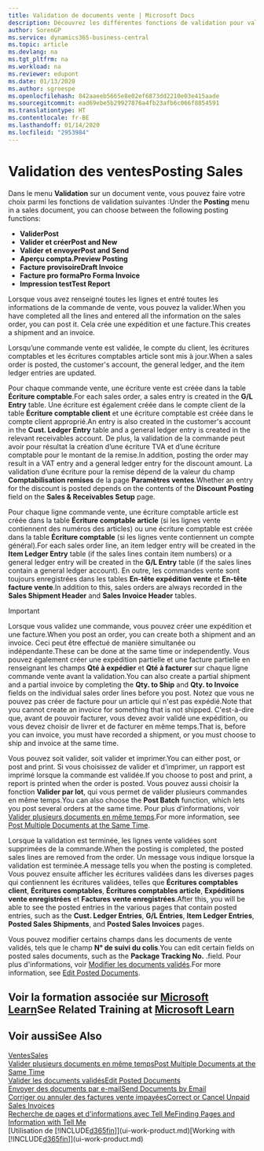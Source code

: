 ```yaml
---
title: Validation de documents vente | Microsoft Docs
description: Découvrez les différentes fonctions de validation pour valider les documents vente et comment mettre à jour les documents validés.
author: SorenGP
ms.service: dynamics365-business-central
ms.topic: article
ms.devlang: na
ms.tgt_pltfrm: na
ms.workload: na
ms.reviewer: edupont
ms.date: 01/13/2020
ms.author: sgroespe
ms.openlocfilehash: 842aaeeb5665e8e02ef6873dd2210e03e415aade
ms.sourcegitcommit: ead69ebe5b29927876a4fb23afb6c066f8854591
ms.translationtype: HT
ms.contentlocale: fr-BE
ms.lasthandoff: 01/14/2020
ms.locfileid: "2953984"
---
```

# <a name="posting-sales"></a><span data-ttu-id="dfdd8-103">Validation des ventes</span><span class="sxs-lookup"><span data-stu-id="dfdd8-103">Posting Sales</span></span>
<span data-ttu-id="dfdd8-104">Dans le menu **Validation** sur un document vente, vous pouvez faire votre choix parmi les fonctions de validation suivantes :</span><span class="sxs-lookup"><span data-stu-id="dfdd8-104">Under the **Posting** menu in a sales document, you can choose between the following posting functions:</span></span>

* <span data-ttu-id="dfdd8-105">**Valider**</span><span class="sxs-lookup"><span data-stu-id="dfdd8-105">**Post**</span></span>
* <span data-ttu-id="dfdd8-106">**Valider et créer**</span><span class="sxs-lookup"><span data-stu-id="dfdd8-106">**Post and New**</span></span>
* <span data-ttu-id="dfdd8-107">**Valider et envoyer**</span><span class="sxs-lookup"><span data-stu-id="dfdd8-107">**Post and Send**</span></span>
* <span data-ttu-id="dfdd8-108">**Aperçu compta.**</span><span class="sxs-lookup"><span data-stu-id="dfdd8-108">**Preview Posting**</span></span>
* <span data-ttu-id="dfdd8-109">**Facture provisoire**</span><span class="sxs-lookup"><span data-stu-id="dfdd8-109">**Draft Invoice**</span></span>
* <span data-ttu-id="dfdd8-110">**Facture pro forma**</span><span class="sxs-lookup"><span data-stu-id="dfdd8-110">**Pro Forma Invoice**</span></span>
* <span data-ttu-id="dfdd8-111">**Impression test**</span><span class="sxs-lookup"><span data-stu-id="dfdd8-111">**Test Report**</span></span>

<span data-ttu-id="dfdd8-112">Lorsque vous avez renseigné toutes les lignes et entré toutes les informations de la commande de vente, vous pouvez la valider.</span><span class="sxs-lookup"><span data-stu-id="dfdd8-112">When you have completed all the lines and entered all the information on the sales order, you can post it.</span></span> <span data-ttu-id="dfdd8-113">Cela crée une expédition et une facture.</span><span class="sxs-lookup"><span data-stu-id="dfdd8-113">This creates a shipment and an invoice.</span></span>

<span data-ttu-id="dfdd8-114">Lorsqu’une commande vente est validée, le compte du client, les écritures comptables et les écritures comptables article sont mis à jour.</span><span class="sxs-lookup"><span data-stu-id="dfdd8-114">When a sales order is posted, the customer's account, the general ledger, and the item ledger entries are updated.</span></span>

<span data-ttu-id="dfdd8-115">Pour chaque commande vente, une écriture vente est créée dans la table **Écriture comptable**.</span><span class="sxs-lookup"><span data-stu-id="dfdd8-115">For each sales order, a sales entry is created in the **G/L Entry** table.</span></span> <span data-ttu-id="dfdd8-116">Une écriture est également créée dans le compte client de la table **Écriture comptable client** et une écriture comptable est créée dans le compte client approprié.</span><span class="sxs-lookup"><span data-stu-id="dfdd8-116">An entry is also created in the customer's account in the **Cust. Ledger Entry** table and a general ledger entry is created in the relevant receivables account.</span></span> <span data-ttu-id="dfdd8-117">De plus, la validation de la commande peut avoir pour résultat la création d’une écriture TVA et d’une écriture comptable pour le montant de la remise.</span><span class="sxs-lookup"><span data-stu-id="dfdd8-117">In addition, posting the order may result in a VAT entry and a general ledger entry for the discount amount.</span></span> <span data-ttu-id="dfdd8-118">La validation d’une écriture pour la remise dépend de la valeur du champ **Comptabilisation remises** de la page **Paramètres ventes**.</span><span class="sxs-lookup"><span data-stu-id="dfdd8-118">Whether an entry for the discount is posted depends on the contents of the **Discount Posting** field on the **Sales & Receivables Setup** page.</span></span>

<span data-ttu-id="dfdd8-119">Pour chaque ligne commande vente, une écriture comptable article est créée dans la table **Écriture comptable article** (si les lignes vente contiennent des numéros des articles) ou une écriture comptable est créée dans la table **Écriture comptable** (si les lignes vente contiennent un compte général).</span><span class="sxs-lookup"><span data-stu-id="dfdd8-119">For each sales order line, an item ledger entry will be created in the **Item Ledger Entry** table (if the sales lines contain item numbers) or a general ledger entry will be created in the **G/L Entry** table (if the sales lines contain a general ledger account).</span></span> <span data-ttu-id="dfdd8-120">En outre, les commandes vente sont toujours enregistrées dans les tables **En-tête expédition vente** et **En-tête facture vente**.</span><span class="sxs-lookup"><span data-stu-id="dfdd8-120">In addition to this, sales orders are always recorded in the **Sales Shipment Header** and **Sales Invoice Header** tables.</span></span>

> [!IMPORTANT]  
>   <span data-ttu-id="dfdd8-121">Lorsque vous validez une commande, vous pouvez créer une expédition et une facture.</span><span class="sxs-lookup"><span data-stu-id="dfdd8-121">When you post an order, you can create both a shipment and an invoice.</span></span> <span data-ttu-id="dfdd8-122">Ceci peut être effectué de manière simultanée ou indépendante.</span><span class="sxs-lookup"><span data-stu-id="dfdd8-122">These can be done at the same time or independently.</span></span> <span data-ttu-id="dfdd8-123">Vous pouvez également créer une expédition partielle et une facture partielle en renseignant les champs **Qté à expédier** et **Qté à facturer** sur chaque ligne commande vente avant la validation.</span><span class="sxs-lookup"><span data-stu-id="dfdd8-123">You can also create a partial shipment and a partial invoice by completing the **Qty. to Ship** and **Qty. to Invoice** fields on the individual sales order lines before you post.</span></span> <span data-ttu-id="dfdd8-124">Notez que vous ne pouvez pas créer de facture pour un article qui n'est pas expédié.</span><span class="sxs-lookup"><span data-stu-id="dfdd8-124">Note that you cannot create an invoice for something that is not shipped.</span></span> <span data-ttu-id="dfdd8-125">C'est-à-dire que, avant de pouvoir facturer, vous devez avoir validé une expédition, ou vous devez choisir de livrer et de facturer en même temps.</span><span class="sxs-lookup"><span data-stu-id="dfdd8-125">That is, before you can invoice, you must have recorded a shipment, or you must choose to ship and invoice at the same time.</span></span>

<span data-ttu-id="dfdd8-126">Vous pouvez soit valider, soit valider et imprimer.</span><span class="sxs-lookup"><span data-stu-id="dfdd8-126">You can either post, or post and print.</span></span> <span data-ttu-id="dfdd8-127">Si vous choisissez de valider et d’imprimer, un rapport est imprimé lorsque la commande est validée.</span><span class="sxs-lookup"><span data-stu-id="dfdd8-127">If you choose to post and print, a report is printed when the order is posted.</span></span> <span data-ttu-id="dfdd8-128">Vous pouvez aussi choisir la fonction **Valider par lot**, qui vous permet de valider plusieurs commandes en même temps.</span><span class="sxs-lookup"><span data-stu-id="dfdd8-128">You can also choose the **Post Batch** function, which lets you post several orders at the same time.</span></span> <span data-ttu-id="dfdd8-129">Pour plus d'informations, voir [Valider plusieurs documents en même temps](ui-batch-posting.md).</span><span class="sxs-lookup"><span data-stu-id="dfdd8-129">For more information, see [Post Multiple Documents at the Same Time](ui-batch-posting.md).</span></span>

<span data-ttu-id="dfdd8-130">Lorsque la validation est terminée, les lignes vente validées sont supprimées de la commande.</span><span class="sxs-lookup"><span data-stu-id="dfdd8-130">When the posting is completed, the posted sales lines are removed from the order.</span></span> <span data-ttu-id="dfdd8-131">Un message vous indique lorsque la validation est terminée.</span><span class="sxs-lookup"><span data-stu-id="dfdd8-131">A message tells you when the posting is completed.</span></span> <span data-ttu-id="dfdd8-132">Vous pouvez ensuite afficher les écritures validées dans les diverses pages qui contiennent les écritures validées, telles que **Écritures comptables client**, **Écritures comptables**, **Écritures comptables article**, **Expéditions vente enregistrées** et **Factures vente enregistrées**.</span><span class="sxs-lookup"><span data-stu-id="dfdd8-132">After this, you will be able to see the posted entries in the various pages that contain posted entries, such as the **Cust. Ledger Entries**, **G/L Entries**, **Item Ledger Entries**, **Posted Sales Shipments**, and **Posted Sales Invoices** pages.</span></span>  

<span data-ttu-id="dfdd8-133">Vous pouvez modifier certains champs dans les documents de vente validés, tels que le champ **N° de suivi du colis**.</span><span class="sxs-lookup"><span data-stu-id="dfdd8-133">You can edit certain fields on posted sales documents, such as the **Package Tracking No.**</span></span> <span data-ttu-id="dfdd8-134">.</span><span class="sxs-lookup"><span data-stu-id="dfdd8-134">field.</span></span> <span data-ttu-id="dfdd8-135">Pour plus d'informations, voir [Modifier les documents validés](across-edit-posted-document.md).</span><span class="sxs-lookup"><span data-stu-id="dfdd8-135">For more information, see [Edit Posted Documents](across-edit-posted-document.md).</span></span>

## <a name="see-related-training-at-microsoft-learnlearnmodulesship-invoice-items-dynamics-365-business-centralindex"></a><span data-ttu-id="dfdd8-136">Voir la formation associée sur [Microsoft Learn](/learn/modules/ship-invoice-items-dynamics-365-business-central/index)</span><span class="sxs-lookup"><span data-stu-id="dfdd8-136">See Related Training at [Microsoft Learn](/learn/modules/ship-invoice-items-dynamics-365-business-central/index)</span></span>

## <a name="see-also"></a><span data-ttu-id="dfdd8-137">Voir aussi</span><span class="sxs-lookup"><span data-stu-id="dfdd8-137">See Also</span></span>
[<span data-ttu-id="dfdd8-138">Ventes</span><span class="sxs-lookup"><span data-stu-id="dfdd8-138">Sales</span></span>](sales-manage-sales.md)  
[<span data-ttu-id="dfdd8-139">Valider plusieurs documents en même temps</span><span class="sxs-lookup"><span data-stu-id="dfdd8-139">Post Multiple Documents at the Same Time</span></span>](ui-batch-posting.md)  
[<span data-ttu-id="dfdd8-140">Valider les documents validés</span><span class="sxs-lookup"><span data-stu-id="dfdd8-140">Edit Posted Documents</span></span>](across-edit-posted-document.md)  
[<span data-ttu-id="dfdd8-141">Envoyer des documents par e-mail</span><span class="sxs-lookup"><span data-stu-id="dfdd8-141">Send Documents by Email</span></span>](ui-how-send-documents-email.md)  
[<span data-ttu-id="dfdd8-142">Corriger ou annuler des factures vente impayées</span><span class="sxs-lookup"><span data-stu-id="dfdd8-142">Correct or Cancel Unpaid Sales Invoices</span></span>](sales-how-correct-cancel-sales-invoice.md)  
[<span data-ttu-id="dfdd8-143">Recherche de pages et d'informations avec Tell Me</span><span class="sxs-lookup"><span data-stu-id="dfdd8-143">Finding Pages and Information with Tell Me</span></span>](ui-search.md)  
<span data-ttu-id="dfdd8-144">[Utilisation de [!INCLUDE[d365fin](includes/d365fin_md.md)]](ui-work-product.md)</span><span class="sxs-lookup"><span data-stu-id="dfdd8-144">[Working with [!INCLUDE[d365fin](includes/d365fin_md.md)]](ui-work-product.md)</span></span>
